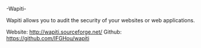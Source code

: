 -Wapiti-

Wapiti allows you to audit the security of your websites or web applications.

Website: http://wapiti.sourceforge.net/
Github: https://github.com/IFGHou/wapiti
